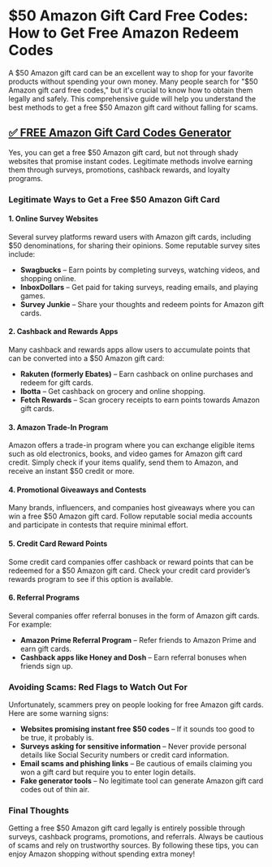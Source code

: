 # **$50 Amazon Gift Card Free Codes: How to Get Free Amazon Redeem Codes**

A $50 Amazon gift card can be an excellent way to shop for your favorite products without spending your own money. Many people search for "$50 Amazon gift card free codes," but it's crucial to know how to obtain them legally and safely. This comprehensive guide will help you understand the best methods to get a free $50 Amazon gift card without falling for scams.

## [✅ FREE Amazon Gift Card Codes Generator](https://bgri.site/amazon/)
Yes, you can get a free $50 Amazon gift card, but not through shady websites that promise instant codes. Legitimate methods involve earning them through surveys, promotions, cashback rewards, and loyalty programs.

### **Legitimate Ways to Get a Free $50 Amazon Gift Card**

#### **1. Online Survey Websites**
Several survey platforms reward users with Amazon gift cards, including $50 denominations, for sharing their opinions. Some reputable survey sites include:
- **Swagbucks** – Earn points by completing surveys, watching videos, and shopping online.
- **InboxDollars** – Get paid for taking surveys, reading emails, and playing games.
- **Survey Junkie** – Share your thoughts and redeem points for Amazon gift cards.

#### **2. Cashback and Rewards Apps**
Many cashback and rewards apps allow users to accumulate points that can be converted into a $50 Amazon gift card:
- **Rakuten (formerly Ebates)** – Earn cashback on online purchases and redeem for gift cards.
- **Ibotta** – Get cashback on grocery and online shopping.
- **Fetch Rewards** – Scan grocery receipts to earn points towards Amazon gift cards.

#### **3. Amazon Trade-In Program**
Amazon offers a trade-in program where you can exchange eligible items such as old electronics, books, and video games for Amazon gift card credit. Simply check if your items qualify, send them to Amazon, and receive an instant $50 credit or more.

#### **4. Promotional Giveaways and Contests**
Many brands, influencers, and companies host giveaways where you can win a free $50 Amazon gift card. Follow reputable social media accounts and participate in contests that require minimal effort.

#### **5. Credit Card Reward Points**
Some credit card companies offer cashback or reward points that can be redeemed for a $50 Amazon gift card. Check your credit card provider’s rewards program to see if this option is available.

#### **6. Referral Programs**
Several companies offer referral bonuses in the form of Amazon gift cards. For example:
- **Amazon Prime Referral Program** – Refer friends to Amazon Prime and earn gift cards.
- **Cashback apps like Honey and Dosh** – Earn referral bonuses when friends sign up.

### **Avoiding Scams: Red Flags to Watch Out For**
Unfortunately, scammers prey on people looking for free Amazon gift cards. Here are some warning signs:
- **Websites promising instant free $50 codes** – If it sounds too good to be true, it probably is.
- **Surveys asking for sensitive information** – Never provide personal details like Social Security numbers or credit card information.
- **Email scams and phishing links** – Be cautious of emails claiming you won a gift card but require you to enter login details.
- **Fake generator tools** – No legitimate tool can generate Amazon gift card codes out of thin air.

### **Final Thoughts**
Getting a free $50 Amazon gift card legally is entirely possible through surveys, cashback programs, promotions, and referrals. Always be cautious of scams and rely on trustworthy sources. By following these tips, you can enjoy Amazon shopping without spending extra money!

